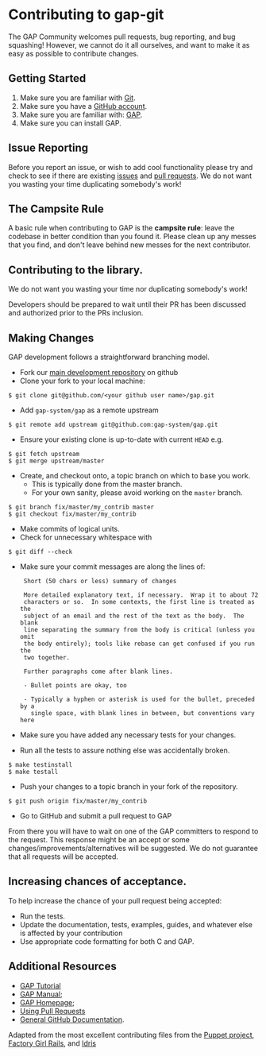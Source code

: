# Contributing to gap-git

The GAP Community welcomes pull requests, bug reporting, and bug squashing!
However, we cannot do it all ourselves, and want to make it as easy as
possible to contribute changes.

## Getting Started

1. Make sure you are familiar with [Git](http://git-scm.com/book).
1. Make sure you have a [GitHub account](https://github.com/signup/free).
1. Make sure you are familiar with: [GAP](http://www.gap-system.org/).
1. Make sure you can install GAP.

## Issue Reporting

Before you report an issue, or wish to add cool functionality please try
and check to see if there are existing
[issues](https://github.com/gap-system/gap-git/issues) and
[pull requests](https://github.com/gap-system/gap-git/pulls).
We do not want you wasting your time duplicating somebody's work!

## The Campsite Rule

A basic rule when contributing to GAP is the **campsite rule**:
leave the codebase in better condition than you found it.
Please clean up any messes that you find, and don't
leave behind new messes for the next contributor.

## Contributing to the library.

We do not want you wasting your time nor duplicating somebody's work!

Developers should be prepared to wait until their PR has been discussed
and authorized prior to the PRs inclusion.

## Making Changes

GAP development follows a straightforward branching model.

 * Fork our [main development repository](https://github.com/gap-system/gap) on github
 * Clone your fork to your local machine:

```
$ git clone git@github.com/<your github user name>/gap.git
```
 * Add `gap-system/gap` as a remote upstream
```
$ git remote add upstream git@github.com:gap-system/gap.git
```
 * Ensure your existing clone is up-to-date with current `HEAD` e.g.
```
$ git fetch upstream
$ git merge upstream/master
```
 * Create, and checkout onto, a topic branch on which to base you work.
   * This is typically done from the master branch.
   * For your own sanity, please avoid working on the `master` branch.
 ```
 $ git branch fix/master/my_contrib master
 $ git checkout fix/master/my_contrib
 ```
 * Make commits of logical units.
 * Check for unnecessary whitespace with
```
$ git diff --check
```
 * Make sure your commit messages are along the lines of:

        Short (50 chars or less) summary of changes

        More detailed explanatory text, if necessary.  Wrap it to about 72
        characters or so.  In some contexts, the first line is treated as the
        subject of an email and the rest of the text as the body.  The blank
        line separating the summary from the body is critical (unless you omit
        the body entirely); tools like rebase can get confused if you run the
        two together.

        Further paragraphs come after blank lines.

        - Bullet points are okay, too

        - Typically a hyphen or asterisk is used for the bullet, preceded by a
          single space, with blank lines in between, but conventions vary here

 * Make sure you have added any necessary tests for your changes.
 * Run all the tests to assure nothing else was accidentally broken.
```
$ make testinstall
$ make testall
```
 * Push your changes to a topic branch in your fork of the repository.
```
$ git push origin fix/master/my_contrib
```
 * Go to GitHub and submit a pull request to GAP

From there you will have to wait on one of the GAP committers to respond to the request.
This response might be an accept or some changes/improvements/alternatives will be suggested.
We do not guarantee that all requests will be accepted.

## Increasing chances of acceptance.

To help increase the chance of your pull request being accepted:

* Run the tests.
* Update the documentation, tests, examples, guides, and whatever
  else is affected by your contribution
* Use appropriate code formatting for both C and GAP.

## Additional Resources

* [GAP Tutorial](http://gap-system.org/Manuals/doc/tut/chap0.html)
* [GAP Manual](http://gap-system.org/Manuals/doc/ref/chap0.html);
* [GAP Homepage](http://www.gap-system.org/);
* [Using Pull Requests](https://help.github.com/articles/using-pull-requests)
* [General GitHub Documentation](https://help.github.com/).

Adapted from the most excellent contributing files from the [Puppet project](https://github.com/puppetlabs/puppet),
[Factory Girl Rails](https://github.com/thoughtbot/factory_girl_rails/blob/master/CONTRIBUTING.md),
and [Idris](https://github.com/idris-lang/Idris-dev)

